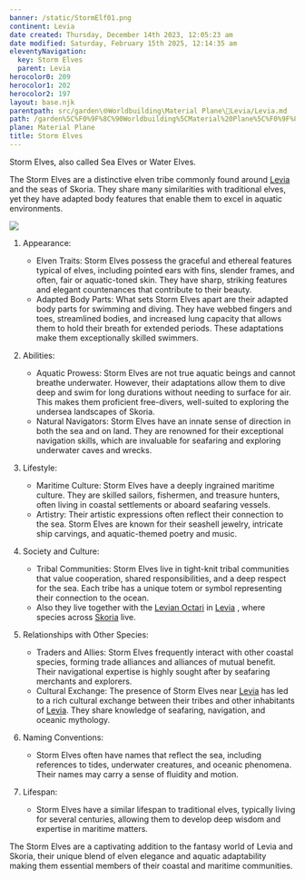 ```yaml
---
banner: /static/StormElf01.png
continent: Levia
date created: Thursday, December 14th 2023, 12:05:23 am
date modified: Saturday, February 15th 2025, 12:14:35 am
eleventyNavigation:
  key: Storm Elves
  parent: Levia
herocolor0: 209
herocolor1: 202
herocolor2: 197
layout: base.njk
parentpath: src/garden\🌐Worldbuilding\Material Plane\🌊Levia/Levia.md
path: /garden%5C%F0%9F%8C%90Worldbuilding%5CMaterial%20Plane%5C%F0%9F%8C%8ALevia%5CSpecial%20Species-Races/Storm%20Elves/
plane: Material Plane
title: Storm Elves
---
```


Storm Elves, also called Sea Elves or Water Elves. 

The Storm Elves are a distinctive elven tribe commonly found around [Levia](/garden/%F0%9F%8C%90Worldbuilding%5CMaterial%20Plane%5C%F0%9F%8C%8ALevia/Levia) and the seas of Skoria. They share many similarities with traditional elves, yet they have adapted body features that enable them to excel in aquatic environments. 

![](/static/StormElf01.png)

1. Appearance:
	
	- Elven Traits: Storm Elves possess the graceful and ethereal features typical of elves, including pointed ears with fins, slender frames, and often, fair or aquatic-toned skin. They have sharp, striking features and elegant countenances that contribute to their beauty.
	- Adapted Body Parts: What sets Storm Elves apart are their adapted body parts for swimming and diving. They have webbed fingers and toes, streamlined bodies, and increased lung capacity that allows them to hold their breath for extended periods. These adaptations make them exceptionally skilled swimmers.
2. Abilities:
	
	- Aquatic Prowess: Storm Elves are not true aquatic beings and cannot breathe underwater. However, their adaptations allow them to dive deep and swim for long durations without needing to surface for air. This makes them proficient free-divers, well-suited to exploring the undersea landscapes of Skoria.
	- Natural Navigators: Storm Elves have an innate sense of direction in both the sea and on land. They are renowned for their exceptional navigation skills, which are invaluable for seafaring and exploring underwater caves and wrecks.
3. Lifestyle:
	
	- Maritime Culture: Storm Elves have a deeply ingrained maritime culture. They are skilled sailors, fishermen, and treasure hunters, often living in coastal settlements or aboard seafaring vessels.
	- Artistry: Their artistic expressions often reflect their connection to the sea. Storm Elves are known for their seashell jewelry, intricate ship carvings, and aquatic-themed poetry and music.
4. Society and Culture:
	
	- Tribal Communities: Storm Elves live in tight-knit tribal communities that value cooperation, shared responsibilities, and a deep respect for the sea. Each tribe has a unique totem or symbol representing their connection to the ocean.
	- Also they live together with the [Levian Octari](/garden/%F0%9F%8C%90Worldbuilding%5CMaterial%20Plane%5C%F0%9F%8C%8ALevia%5CSpecial%20Species-Races/Levian%20Octari) in [Levia](/garden/%F0%9F%8C%90Worldbuilding%5CMaterial%20Plane%5C%F0%9F%8C%8ALevia/Levia) , where species across [Skoria](/garden/%F0%9F%8C%90Worldbuilding/Skoria) live.

5. Relationships with Other Species:
	
	- Traders and Allies: Storm Elves frequently interact with other coastal species, forming trade alliances and alliances of mutual benefit. Their navigational expertise is highly sought after by seafaring merchants and explorers.
	- Cultural Exchange: The presence of Storm Elves near [Levia](/garden/%F0%9F%8C%90Worldbuilding%5CMaterial%20Plane%5C%F0%9F%8C%8ALevia/Levia) has led to a rich cultural exchange between their tribes and other inhabitants of [Levia](/garden/%F0%9F%8C%90Worldbuilding%5CMaterial%20Plane%5C%F0%9F%8C%8ALevia/Levia). They share knowledge of seafaring, navigation, and oceanic mythology.
6. Naming Conventions:
	
	- Storm Elves often have names that reflect the sea, including references to tides, underwater creatures, and oceanic phenomena. Their names may carry a sense of fluidity and motion.
7. Lifespan:
	
	- Storm Elves have a similar lifespan to traditional elves, typically living for several centuries, allowing them to develop deep wisdom and expertise in maritime matters.

The Storm Elves are a captivating addition to the fantasy world of Levia and Skoria, their unique blend of elven elegance and aquatic adaptability making them essential members of their coastal and maritime communities.